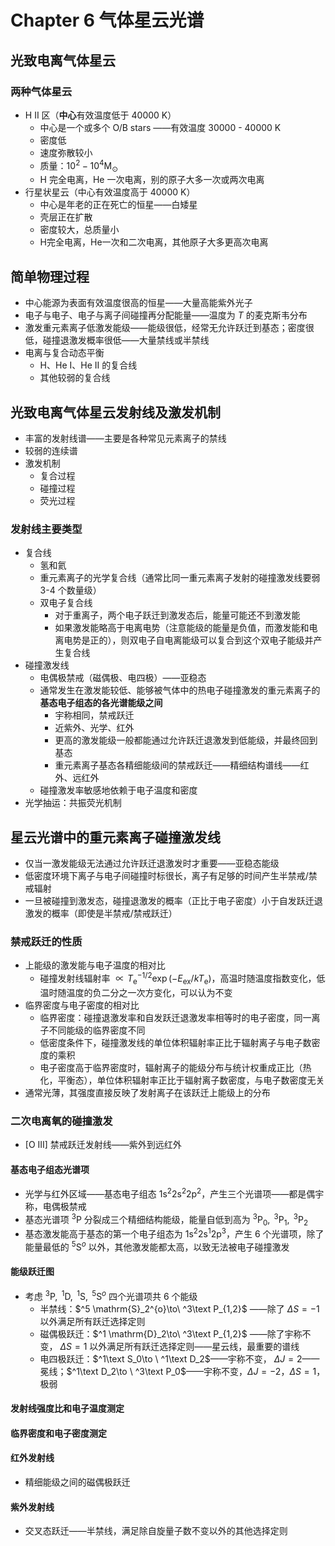 # Chapter 6 气体星云光谱

## 光致电离气体星云

### 两种气体星云

- H II 区（**中心**有效温度低于 40000 K）
  - 中心是一个或多个 O/B stars ——有效温度 30000 - 40000 K
  - 密度低
  - 速度弥散较小
  - 质量：$10^{2}-10^{4} \mathrm{M}_{\odot}$
  - H 完全电离，He 一次电离，别的原子大多一次或两次电离
- 行星状星云（中心有效温度高于 40000 K）
  - 中心是年老的正在死亡的恒星——白矮星
  - 壳层正在扩散
  - 密度较大，总质量小
  - H完全电离，He一次和二次电离，其他原子大多更高次电离

## 简单物理过程

- 中心能源为表面有效温度很高的恒星——大量高能紫外光子
- 电子与电子、电子与离子间碰撞再分配能量——温度为 $T$ 的麦克斯韦分布
- 激发重元素离子低激发能级——能级很低，经常无允许跃迁到基态；密度很低，碰撞退激发概率很低——大量禁线或半禁线
- 电离与复合动态平衡
  - H、He I、He II 的复合线
  - 其他较弱的复合线

## 光致电离气体星云发射线及激发机制

- 丰富的发射线谱——主要是各种常见元素离子的禁线
- 较弱的连续谱
- 激发机制
  - 复合过程
  - 碰撞过程
  - 荧光过程

### 发射线主要类型

- 复合线
  - 氢和氦
  - 重元素离子的光学复合线（通常比同一重元素离子发射的碰撞激发线要弱 3-4 个数量级）
  - 双电子复合线
    - 对于重离子，两个电子跃迁到激发态后，能量可能还不到激发能
    - 如果激发能略高于电离电势（注意能级的能量是负值，而激发能和电离电势是正的），则双电子自电离能级可以复合到这个双电子能级并产生复合线
- 碰撞激发线
  - 电偶极禁戒（磁偶极、电四极）——亚稳态
  - 通常发生在激发能较低、能够被气体中的热电子碰撞激发的重元素离子的**基态电子组态的各光谱能级之间**
    - 宇称相同，禁戒跃迁
    - 近紫外、光学、红外
    - 更高的激发能级一般都能通过允许跃迁退激发到低能级，并最终回到基态
    - 重元素离子基态各精细能级间的禁戒跃迁——精细结构谱线——红外、远红外
  - 碰撞激发率敏感地依赖于电子温度和密度
- 光学抽运：共振荧光机制

## 星云光谱中的重元素离子碰撞激发线 

- 仅当一激发能级无法通过允许跃迁退激发时才重要——亚稳态能级
- 低密度环境下离子与电子间碰撞时标很长，离子有足够的时间产生半禁戒/禁戒辐射
- 一旦被碰撞到激发态，碰撞退激发的概率（正比于电子密度）小于自发跃迁退激发的概率（即使是半禁戒/禁戒跃迁）

### 禁戒跃迁的性质

- 上能级的激发能与电子温度的相对比
  - 碰撞发射线辐射率 $\propto T_{\mathrm{e}}^{-1 / 2} \exp \left(-E_{\mathrm{ex}} / k T_{\mathrm{e}}\right)$，高温时随温度指数变化，低温时随温度的负二分之一次方变化，可以认为不变
- 临界密度与电子密度的相对比
  - 临界密度：碰撞退激发率和自发跃迁退激发率相等时的电子密度，同一离子不同能级的临界密度不同
  - 低密度条件下，碰撞激发线的单位体积辐射率正比于辐射离子与电子数密度的乘积
  - 电子密度高于临界密度时，辐射离子的能级分布与统计权重成正比（热化，平衡态），单位体积辐射率正比于辐射离子数密度，与电子数密度无关
- 通常光薄，其强度直接反映了发射离子在该跃迁上能级上的分布

### 二次电离氧的碰撞激发

- [O III] 禁戒跃迁发射线——紫外到远红外

#### 基态电子组态光谱项

- 光学与红外区域——基态电子组态 1s$^2$2s$^2$2p$^2$，产生三个光谱项——都是偶宇称，电偶极禁戒
- 基态光谱项 $^3\text{P}$ 分裂成三个精细结构能级，能量自低到高为 $^{3} \mathrm{P}_{0}, \ ^3 \mathrm{P}_{1}, \ ^3 \mathrm{P}_{2}$
- 基态激发能高于基态的第一个电子组态为 1s$^2$2s$^1$2p$^3$，产生 6 个光谱项，除了能量最低的 $^5\text{S}^o$ 以外，其他激发能都太高，以致无法被电子碰撞激发 

#### 能级跃迁图

- 考虑 $^3 \mathrm{P}, \ ^1 \mathrm{D}, \ ^1\mathrm{S}, \ ^5 \mathrm{S}^{o}$ 四个光谱项共 6 个能级
  - 半禁线：$^5 \mathrm{S}_2^{o}\to\ ^3\text P_{1,2}$ ——除了 $\Delta S=-1$ 以外满足所有跃迁选择定则
  - 磁偶极跃迁：$^1 \mathrm{D}_2\to\ ^3\text P_{1,2}$ ——除了宇称不变， $\Delta S=1$ 以外满足所有跃迁选择定则——星云线，最重要的谱线
  - 电四极跃迁：$^1\text S_0\to \ ^1\text D_2$——宇称不变， $\Delta J=2$——冕线；$^1\text D_2\to \ ^3\text P_0$——宇称不变，$\Delta J=-2$，$\Delta S=1$，极弱

#### 发射线强度比和电子温度测定

#### 临界密度和电子密度测定

#### 红外发射线

- 精细能级之间的磁偶极跃迁

#### 紫外发射线

- 交叉态跃迁——半禁线，满足除自旋量子数不变以外的其他选择定则